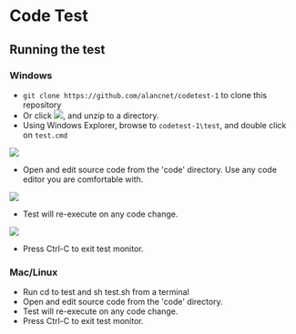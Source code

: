 # Code Test
## Running the test
### Windows

- `git clone https://github.com/alancnet/codetest-1` to clone this repository
- Or click [![](http://i.imgur.com/Su6om9f.png)](archive/master.zip), and unzip to a directory.
- Using Windows Explorer, browse to `codetest-1\test`, and double click on `test.cmd`

![](http://i.imgur.com/LFlkioh.png)
- Open and edit source code from the 'code' directory. Use any code editor you are comfortable with.

![](http://i.imgur.com/4CBdwDz.png)
- Test will re-execute on any code change.

![](http://i.imgur.com/fvPU3IQ.png)
- Press Ctrl-C to exit test monitor.

### Mac/Linux
- Run cd to test and sh test.sh from a terminal
- Open and edit source code from the 'code' directory.
- Test will re-execute on any code change.
- Press Ctrl-C to exit test monitor.
